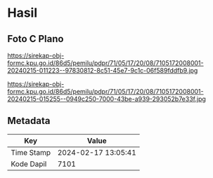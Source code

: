 # Hasil

## Foto C Plano

https://sirekap-obj-formc.kpu.go.id/86d5/pemilu/pdpr/71/05/17/20/08/7105172008001-20240215-011223--97830812-8c51-45e7-9c1c-06f589fddfb9.jpg

https://sirekap-obj-formc.kpu.go.id/86d5/pemilu/pdpr/71/05/17/20/08/7105172008001-20240215-015255--0949c250-7000-43be-a939-293052b7e33f.jpg


## Metadata

| Key        | Value               |
| ---------- | ------------------- |
| Time Stamp | 2024-02-17 13:05:41 |
| Kode Dapil | 7101                |



